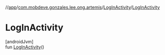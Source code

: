 //[app](../../../index.md)/[com.mobdeve.gonzales.lee.ong.artemis](../index.md)/[LogInActivity](index.md)/[LogInActivity](-log-in-activity.md)

# LogInActivity

[androidJvm]\
fun [LogInActivity](-log-in-activity.md)()
